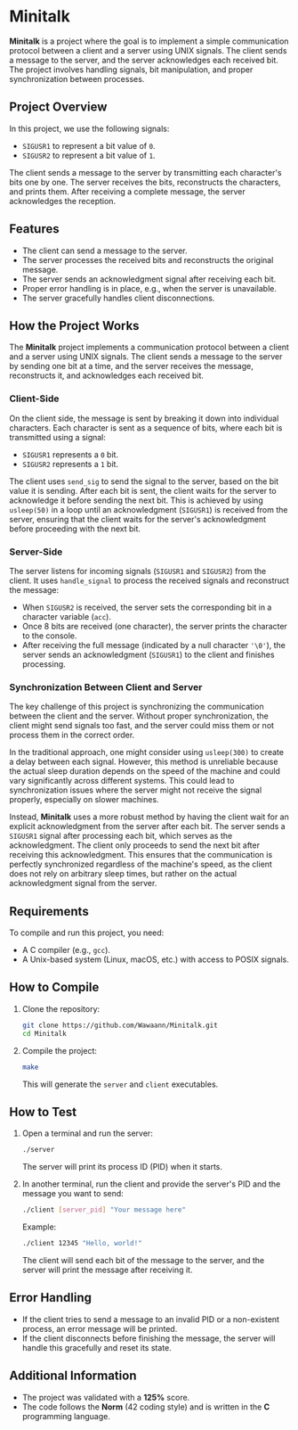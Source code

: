 # Minitalk

**Minitalk** is a project where the goal is to implement a simple communication protocol between a client and a server using UNIX signals. The client sends a message to the server, and the server acknowledges each received bit. The project involves handling signals, bit manipulation, and proper synchronization between processes.

## Project Overview

In this project, we use the following signals:

- `SIGUSR1` to represent a bit value of `0`.
- `SIGUSR2` to represent a bit value of `1`.

The client sends a message to the server by transmitting each character's bits one by one. The server receives the bits, reconstructs the characters, and prints them. After receiving a complete message, the server acknowledges the reception.

## Features

- The client can send a message to the server.
- The server processes the received bits and reconstructs the original message.
- The server sends an acknowledgment signal after receiving each bit.
- Proper error handling is in place, e.g., when the server is unavailable.
- The server gracefully handles client disconnections.

## How the Project Works

The **Minitalk** project implements a communication protocol between a client and a server using UNIX signals. The client sends a message to the server by sending one bit at a time, and the server receives the message, reconstructs it, and acknowledges each received bit.

### Client-Side

On the client side, the message is sent by breaking it down into individual characters. Each character is sent as a sequence of bits, where each bit is transmitted using a signal:
- `SIGUSR1` represents a `0` bit.
- `SIGUSR2` represents a `1` bit.

The client uses `send_sig` to send the signal to the server, based on the bit value it is sending. After each bit is sent, the client waits for the server to acknowledge it before sending the next bit. This is achieved by using `usleep(50)` in a loop until an acknowledgment (`SIGUSR1`) is received from the server, ensuring that the client waits for the server's acknowledgment before proceeding with the next bit.

### Server-Side

The server listens for incoming signals (`SIGUSR1` and `SIGUSR2`) from the client. It uses `handle_signal` to process the received signals and reconstruct the message:
- When `SIGUSR2` is received, the server sets the corresponding bit in a character variable (`acc`).
- Once 8 bits are received (one character), the server prints the character to the console.
- After receiving the full message (indicated by a null character `'\0'`), the server sends an acknowledgment (`SIGUSR1`) to the client and finishes processing.

### Synchronization Between Client and Server

The key challenge of this project is synchronizing the communication between the client and the server. Without proper synchronization, the client might send signals too fast, and the server could miss them or not process them in the correct order.

In the traditional approach, one might consider using `usleep(300)` to create a delay between each signal. However, this method is unreliable because the actual sleep duration depends on the speed of the machine and could vary significantly across different systems. This could lead to synchronization issues where the server might not receive the signal properly, especially on slower machines.

Instead, **Minitalk** uses a more robust method by having the client wait for an explicit acknowledgment from the server after each bit. The server sends a `SIGUSR1` signal after processing each bit, which serves as the acknowledgment. The client only proceeds to send the next bit after receiving this acknowledgment. This ensures that the communication is perfectly synchronized regardless of the machine's speed, as the client does not rely on arbitrary sleep times, but rather on the actual acknowledgment signal from the server.

## Requirements

To compile and run this project, you need:

- A C compiler (e.g., `gcc`).
- A Unix-based system (Linux, macOS, etc.) with access to POSIX signals.

## How to Compile

1. Clone the repository:

    ```bash
    git clone https://github.com/Wawaann/Minitalk.git
    cd Minitalk
    ```

2. Compile the project:

    ```bash
    make
    ```

    This will generate the `server` and `client` executables.

## How to Test

1. Open a terminal and run the server:

    ```bash
    ./server
    ```

    The server will print its process ID (PID) when it starts.

2. In another terminal, run the client and provide the server's PID and the message you want to send:

    ```bash
    ./client [server_pid] "Your message here"
    ```

    Example:

    ```bash
    ./client 12345 "Hello, world!"
    ```

    The client will send each bit of the message to the server, and the server will print the message after receiving it.

## Error Handling

- If the client tries to send a message to an invalid PID or a non-existent process, an error message will be printed.
- If the client disconnects before finishing the message, the server will handle this gracefully and reset its state.

## Additional Information

- The project was validated with a **125%** score.
- The code follows the **Norm** (42 coding style) and is written in the **C** programming language.
